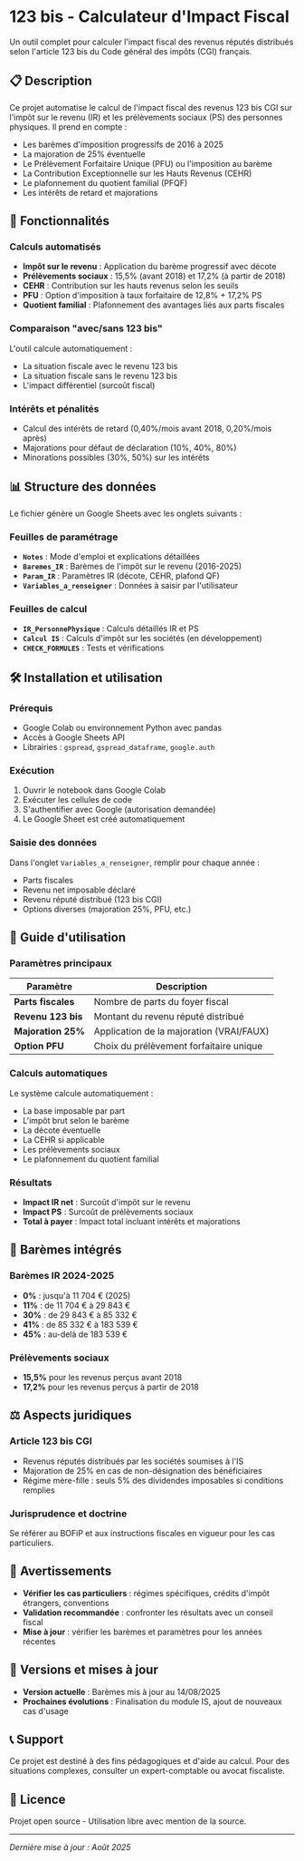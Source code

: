 # 123 bis - Calculateur d'Impact Fiscal

Un outil complet pour calculer l'impact fiscal des revenus réputés distribués selon l'article 123 bis du Code général des impôts (CGI) français.

## 📋 Description

Ce projet automatise le calcul de l'impact fiscal des revenus 123 bis CGI sur l'impôt sur le revenu (IR) et les prélèvements sociaux (PS) des personnes physiques. Il prend en compte :

- Les barèmes d'imposition progressifs de 2016 à 2025
- La majoration de 25% éventuelle
- Le Prélèvement Forfaitaire Unique (PFU) ou l'imposition au barème
- La Contribution Exceptionnelle sur les Hauts Revenus (CEHR)
- Le plafonnement du quotient familial (PFQF)
- Les intérêts de retard et majorations

## 🚀 Fonctionnalités

### Calculs automatisés
- **Impôt sur le revenu** : Application du barème progressif avec décote
- **Prélèvements sociaux** : 15,5% (avant 2018) et 17,2% (à partir de 2018)
- **CEHR** : Contribution sur les hauts revenus selon les seuils
- **PFU** : Option d'imposition à taux forfaitaire de 12,8% + 17,2% PS
- **Quotient familial** : Plafonnement des avantages liés aux parts fiscales

### Comparaison "avec/sans 123 bis"
L'outil calcule automatiquement :
- La situation fiscale avec le revenu 123 bis
- La situation fiscale sans le revenu 123 bis
- L'impact différentiel (surcoût fiscal)

### Intérêts et pénalités
- Calcul des intérêts de retard (0,40%/mois avant 2018, 0,20%/mois après)
- Majorations pour défaut de déclaration (10%, 40%, 80%)
- Minorations possibles (30%, 50%) sur les intérêts

## 📊 Structure des données

Le fichier génère un Google Sheets avec les onglets suivants :

### Feuilles de paramétrage
- **`Notes`** : Mode d'emploi et explications détaillées
- **`Baremes_IR`** : Barèmes de l'impôt sur le revenu (2016-2025)
- **`Param_IR`** : Paramètres IR (décote, CEHR, plafond QF)
- **`Variables_a_renseigner`** : Données à saisir par l'utilisateur

### Feuilles de calcul
- **`IR_PersonnePhysique`** : Calculs détaillés IR et PS
- **`Calcul IS`** : Calculs d'impôt sur les sociétés (en développement)
- **`CHECK_FORMULES`** : Tests et vérifications

## 🛠️ Installation et utilisation

### Prérequis
- Google Colab ou environnement Python avec pandas
- Accès à Google Sheets API
- Librairies : `gspread`, `gspread_dataframe`, `google.auth`

### Exécution
1. Ouvrir le notebook dans Google Colab
2. Exécuter les cellules de code
3. S'authentifier avec Google (autorisation demandée)
4. Le Google Sheet est créé automatiquement

### Saisie des données
Dans l'onglet `Variables_a_renseigner`, remplir pour chaque année :
- Parts fiscales
- Revenu net imposable déclaré
- Revenu réputé distribué (123 bis CGI)
- Options diverses (majoration 25%, PFU, etc.)

## 📖 Guide d'utilisation

### Paramètres principaux

| Paramètre | Description |
|-----------|-------------|
| **Parts fiscales** | Nombre de parts du foyer fiscal |
| **Revenu 123 bis** | Montant du revenu réputé distribué |
| **Majoration 25%** | Application de la majoration (VRAI/FAUX) |
| **Option PFU** | Choix du prélèvement forfaitaire unique |

### Calculs automatiques

Le système calcule automatiquement :
- La base imposable par part
- L'impôt brut selon le barème
- La décote éventuelle
- La CEHR si applicable
- Les prélèvements sociaux
- Le plafonnement du quotient familial

### Résultats
- **Impact IR net** : Surcoût d'impôt sur le revenu
- **Impact PS** : Surcoût de prélèvements sociaux
- **Total à payer** : Impact total incluant intérêts et majorations

## 🔧 Barèmes intégrés

### Barèmes IR 2024-2025
- **0%** : jusqu'à 11 704 € (2025)
- **11%** : de 11 704 € à 29 843 €
- **30%** : de 29 843 € à 85 332 €
- **41%** : de 85 332 € à 183 539 €
- **45%** : au-delà de 183 539 €

### Prélèvements sociaux
- **15,5%** pour les revenus perçus avant 2018
- **17,2%** pour les revenus perçus à partir de 2018

## ⚖️ Aspects juridiques

### Article 123 bis CGI
- Revenus réputés distribués par les sociétés soumises à l'IS
- Majoration de 25% en cas de non-désignation des bénéficiaires
- Régime mère-fille : seuls 5% des dividendes imposables si conditions remplies

### Jurisprudence et doctrine
Se référer au BOFiP et aux instructions fiscales en vigueur pour les cas particuliers.

## 🚨 Avertissements

- **Vérifier les cas particuliers** : régimes spécifiques, crédits d'impôt étrangers, conventions
- **Validation recommandée** : confronter les résultats avec un conseil fiscal
- **Mise à jour** : vérifier les barèmes et paramètres pour les années récentes

## 🔄 Versions et mises à jour

- **Version actuelle** : Barèmes mis à jour au 14/08/2025
- **Prochaines évolutions** : Finalisation du module IS, ajout de nouveaux cas d'usage

## 📞 Support

Ce projet est destiné à des fins pédagogiques et d'aide au calcul. Pour des situations complexes, consulter un expert-comptable ou avocat fiscaliste.

## 📝 Licence

Projet open source - Utilisation libre avec mention de la source.

---

*Dernière mise à jour : Août 2025*
